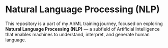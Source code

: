 # Natural Language Processing (NLP)

This repository is a part of my AI/ML training journey, focused on exploring **Natural Language Processing (NLP)** — a subfield of Artificial Intelligence that enables machines to understand, interpret, and generate human language.